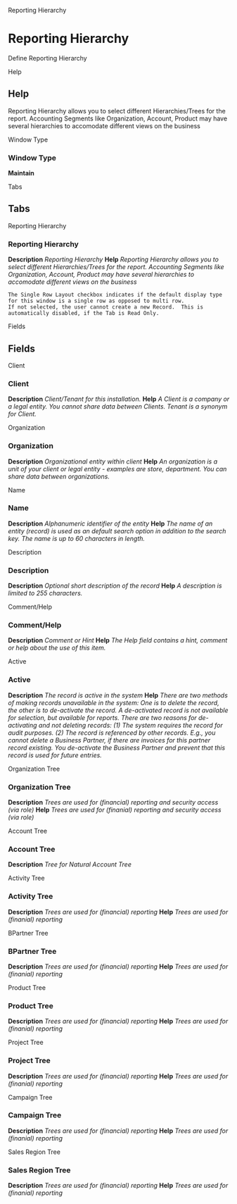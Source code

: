 
Reporting Hierarchy
# Reporting Hierarchy


Define Reporting Hierarchy

Help
## Help

Reporting Hierarchy allows you to select different Hierarchies/Trees for the report.
Accounting Segments like Organization, Account, Product may have several hierarchies to accomodate different views on the business

Window Type
### Window Type

**Maintain**


Tabs
## Tabs


Reporting Hierarchy
### Reporting Hierarchy

**Description**
 *Reporting Hierarchy*
**Help**
 *Reporting Hierarchy allows you to select different Hierarchies/Trees for the report.
Accounting Segments like Organization, Account, Product may have several hierarchies to accomodate different views on the business*

```
The Single Row Layout checkbox indicates if the default display type for this window is a single row as opposed to multi row.
If not selected, the user cannot create a new Record.  This is automatically disabled, if the Tab is Read Only.
```
Fields
## Fields


Client
### Client

**Description**
 *Client/Tenant for this installation.*
**Help**
 *A Client is a company or a legal entity. You cannot share data between Clients. Tenant is a synonym for Client.*

Organization
### Organization

**Description**
 *Organizational entity within client*
**Help**
 *An organization is a unit of your client or legal entity - examples are store, department. You can share data between organizations.*

Name
### Name

**Description**
 *Alphanumeric identifier of the entity*
**Help**
 *The name of an entity (record) is used as an default search option in addition to the search key. The name is up to 60 characters in length.*

Description
### Description

**Description**
 *Optional short description of the record*
**Help**
 *A description is limited to 255 characters.*

Comment/Help
### Comment/Help

**Description**
 *Comment or Hint*
**Help**
 *The Help field contains a hint, comment or help about the use of this item.*

Active
### Active

**Description**
 *The record is active in the system*
**Help**
 *There are two methods of making records unavailable in the system: One is to delete the record, the other is to de-activate the record. A de-activated record is not available for selection, but available for reports.
There are two reasons for de-activating and not deleting records:
(1) The system requires the record for audit purposes.
(2) The record is referenced by other records. E.g., you cannot delete a Business Partner, if there are invoices for this partner record existing. You de-activate the Business Partner and prevent that this record is used for future entries.*

Organization Tree
### Organization Tree

**Description**
 *Trees are used for (financial) reporting and security access (via role)*
**Help**
 *Trees are used for (finanial) reporting and security access (via role)*

Account Tree
### Account Tree

**Description**
 *Tree for Natural Account Tree*

Activity Tree
### Activity Tree

**Description**
 *Trees are used for (financial) reporting*
**Help**
 *Trees are used for (finanial) reporting*

BPartner Tree
### BPartner Tree

**Description**
 *Trees are used for (financial) reporting*
**Help**
 *Trees are used for (finanial) reporting*

Product Tree
### Product Tree

**Description**
 *Trees are used for (financial) reporting*
**Help**
 *Trees are used for (finanial) reporting*

Project Tree
### Project Tree

**Description**
 *Trees are used for (financial) reporting*
**Help**
 *Trees are used for (finanial) reporting*

Campaign Tree
### Campaign Tree

**Description**
 *Trees are used for (financial) reporting*
**Help**
 *Trees are used for (finanial) reporting*

Sales Region Tree
### Sales Region Tree

**Description**
 *Trees are used for (financial) reporting*
**Help**
 *Trees are used for (finanial) reporting*

